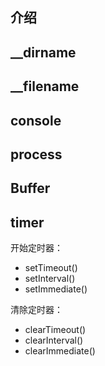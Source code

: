 ## 介绍


## __dirname
## __filename
## console
## process
## Buffer
## timer

开始定时器：

+ setTimeout()
+ setInterval()
+ setImmediate()

清除定时器：

+ clearTimeout()
+ clearInterval()
+ clearImmediate()